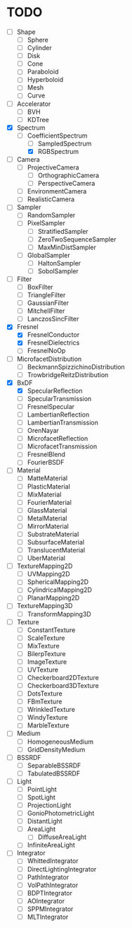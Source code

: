 # TODO

- [ ] Shape
  - [ ] Sphere
  - [ ] Cylinder
  - [ ] Disk
  - [ ] Cone
  - [ ] Paraboloid
  - [ ] Hyperboloid
  - [ ] Mesh
  - [ ] Curve
- [ ] Accelerator
  - [ ] BVH
  - [ ] KDTree
- [X] Spectrum
  - [ ] CoefficientSpectrum
    - [ ] SampledSpectrum
    - [X] RGBSpectrum
- [ ] Camera
  - [ ] ProjectiveCamera
    - [ ] OrthographicCamera
    - [ ] PerspectiveCamera
  - [ ] EnvironmentCamera
  - [ ] RealisticCamera
- [ ] Sampler
  - [ ] RandomSampler
  - [ ] PixelSampler
    - [ ] StratifiedSampler
    - [ ] ZeroTwoSequenceSampler
    - [ ] MaxMinDistSampler
  - [ ] GlobalSampler
    - [ ] HaltonSampler
    - [ ] SobolSampler
- [ ] Filter
  - [ ] BoxFilter
  - [ ] TriangleFilter
  - [ ] GaussianFilter
  - [ ] MitchellFilter
  - [ ] LanczosSincFilter
- [X] Fresnel
  - [X] FresnelConductor
  - [X] FresnelDielectrics
  - [ ] FresnelNoOp
- [ ] MicrofacetDistribution
  - [ ] BeckmannSpizzichinoDistribution
  - [ ] TrowbridgeReitzDistribution
- [X] BxDF
  - [X] SpecularReflection
  - [ ] SpecularTransmission
  - [ ] FresnelSpecular
  - [ ] LambertianReflection
  - [ ] LambertianTransmission
  - [ ] OrenNayar
  - [ ] MicrofacetReflection
  - [ ] MicrofacetTransmission
  - [ ] FresnelBlend
  - [ ] FourierBSDF
- [ ] Material
  - [ ] MatteMaterial
  - [ ] PlasticMaterial
  - [ ] MixMaterial
  - [ ] FourierMaterial
  - [ ] GlassMaterial
  - [ ] MetalMaterial
  - [ ] MirrorMaterial
  - [ ] SubstrateMaterial
  - [ ] SubsurfaceMaterial
  - [ ] TranslucentMaterial
  - [ ] UberMaterial
- [ ] TextureMapping2D
  - [ ] UVMapping2D
  - [ ] SphericalMapping2D
  - [ ] CylindricalMapping2D
  - [ ] PlanarMapping2D
- [ ] TextureMapping3D
  - [ ] TransformMapping3D
- [ ] Texture
  - [ ] ConstantTexture
  - [ ] ScaleTexture
  - [ ] MixTexture
  - [ ] BilerpTexture
  - [ ] ImageTexture
  - [ ] UVTexture
  - [ ] Checkerboard2DTexture
  - [ ] Checkerboard3DTexture
  - [ ] DotsTexture
  - [ ] FBmTexture
  - [ ] WrinkledTexture
  - [ ] WindyTexture
  - [ ] MarbleTexture
- [ ] Medium
  - [ ] HomogeneousMedium
  - [ ] GridDensityMedium
- [ ] BSSRDF
  - [ ] SeparableBSSRDF
  - [ ] TabulatedBSSRDF
- [ ] Light
  - [ ] PointLight
  - [ ] SpotLight
  - [ ] ProjectionLight
  - [ ] GonioPhotometricLight
  - [ ] DistantLight
  - [ ] AreaLight
    - [ ] DiffuseAreaLight
  - [ ] InfiniteAreaLight
- [ ] Integrator
  - [ ] WhittedIntegrator
  - [ ] DirectLightingIntegrator
  - [ ] PathIntegrator
  - [ ] VolPathIntegrator
  - [ ] BDPTIntegrator
  - [ ] AOIntegrator
  - [ ] SPPMIntegrator
  - [ ] MLTIntegrator